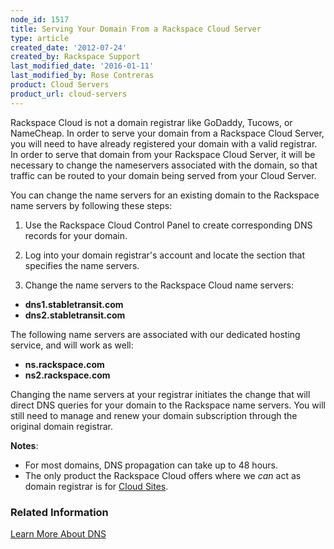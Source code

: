 ```yaml
---
node_id: 1517
title: Serving Your Domain From a Rackspace Cloud Server
type: article
created_date: '2012-07-24'
created_by: Rackspace Support
last_modified_date: '2016-01-11'
last_modified_by: Rose Contreras
product: Cloud Servers
product_url: cloud-servers
---
```


Rackspace Cloud is not a domain registrar like GoDaddy, Tucows, or
NameCheap. In order to serve your domain from a Rackspace Cloud Server,
you will need to have already registered your domain with a valid
registrar. In order to serve that domain from your Rackspace Cloud
Server, it will be necessary to change the nameservers associated with
the domain, so that traffic can be routed to your domain being served
from your Cloud Server.

You can change the name servers for an existing domain to the Rackspace
name servers by following these steps:

1.  Use the Rackspace Cloud Control Panel to create corresponding DNS
    records for your domain.

2.  Log into your domain registrar's account and locate the section that
    specifies the name servers.

3.  Change the name servers to the Rackspace Cloud name servers:

-   **dns1.stabletransit.com**
-   **dns2.stabletransit.com**

The following name servers are associated with our dedicated hosting
service, and will work as well:

-   **ns.rackspace.com**
-   **ns2.rackspace.com**

Changing the name servers at your registrar initiates the change that
will direct DNS queries for your domain to the Rackspace name servers.
You will still need to manage and renew your domain subscription through
the original domain registrar.

**Notes**:

-   <span>For most domains, DNS propagation can take up to
    48 hours.</span>
-   <span>The only product the Rackspace Cloud offers where
    we <span>*can* act as domain registrar is for [Cloud
    Sites](http://www.rackspace.com/cloud/sites/).</span></span>



### Related Information

[Learn More About
DNS](/how-to/learn-more-about-dns "Learn More About DNS")

